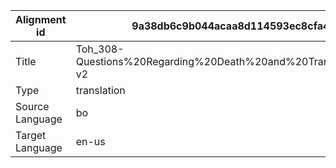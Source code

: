 |Alignment id | 9a38db6c9b044acaa8d114593ec8cfa4
| --- | --- 
|Title | Toh_308-Questions%20Regarding%20Death%20and%20Transmigration-v2 
|Type | translation
|Source Language | bo
|Target Language | en-us
